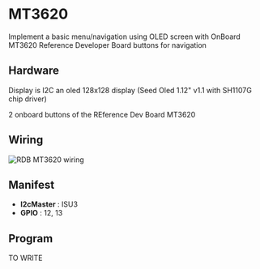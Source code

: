 # MT3620
Implement a basic menu/navigation using OLED screen with OnBoard MT3620 Reference Developer Board buttons for navigation

## Hardware

Display is I2C an oled 128x128 display (Seed Oled 1.12" v1.1  with SH1107G chip driver)

2 onboard buttons of the REference Dev Board MT3620
 

## Wiring
![RDB MT3620 wiring](./docassets/SeedOledV11_I2C_bb.png)

## Manifest
* __I2cMaster__ : ISU3
* __GPIO__ : 12, 13 

## Program

TO WRITE



